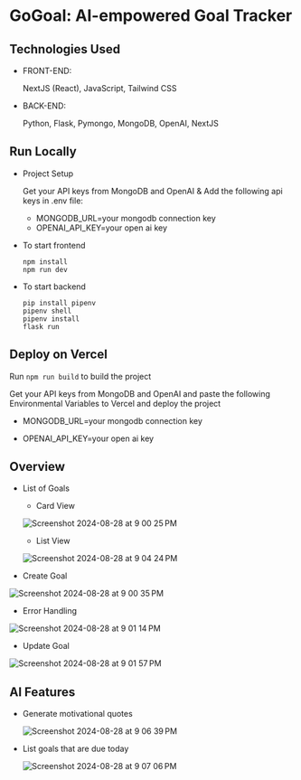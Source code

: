 # GoGoal: AI-empowered Goal Tracker 

## Technologies Used

- FRONT-END: 
    
    NextJS (React), JavaScript, Tailwind CSS

- BACK-END: 
    
    Python, Flask, Pymongo, MongoDB, OpenAI, NextJS

## Run Locally
- Project Setup

    Get your API keys from MongoDB and OpenAI & Add the following api keys in .env file:

    - MONGODB_URL=your mongodb connection key
    - OPENAI_API_KEY=your open ai key
  
- To start frontend
  
    ```
    npm install
    npm run dev
    ```
- To start backend
  
    ```
    pip install pipenv
    pipenv shell
    pipenv install
    flask run
    ``` 

## Deploy on Vercel

Run 
```npm run build```
to build the project

Get your API keys from MongoDB and OpenAI and paste the following Environmental Variables to Vercel and deploy the project

- MONGODB_URL=your mongodb connection key

- OPENAI_API_KEY=your open ai key

## Overview
- List of Goals
    - Card View
  
    ![Screenshot 2024-08-28 at 9 00 25 PM](https://github.com/user-attachments/assets/bbd81502-f11d-4b12-8502-a0ec3b4bbc34)

    - List View

    ![Screenshot 2024-08-28 at 9 04 24 PM](https://github.com/user-attachments/assets/568f1a84-635b-4741-a595-10b6e55535d1)

- Create Goal

![Screenshot 2024-08-28 at 9 00 35 PM](https://github.com/user-attachments/assets/e27bfa44-041f-4d9d-9c1a-dac85978bd31)

- Error Handling

![Screenshot 2024-08-28 at 9 01 14 PM](https://github.com/user-attachments/assets/668cafc1-4098-48f3-aca9-4b725826c5f8)

- Update Goal
  
![Screenshot 2024-08-28 at 9 01 57 PM](https://github.com/user-attachments/assets/3bd40b51-bf66-4414-9b1f-d0fe652e8d59)






## AI Features

- Generate motivational quotes

  ![Screenshot 2024-08-28 at 9 06 39 PM](https://github.com/user-attachments/assets/b6d8cf56-3df7-43cf-8431-f1345def5b39)

- List goals that are due today

  ![Screenshot 2024-08-28 at 9 07 06 PM](https://github.com/user-attachments/assets/d09c7225-abc4-4c50-85d6-b2582a946350)
